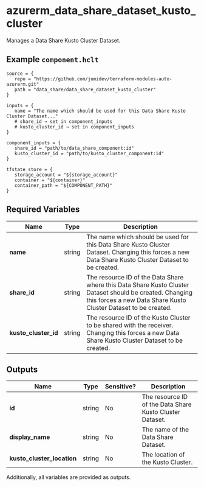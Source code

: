 # azurerm_data_share_dataset_kusto_cluster

Manages a Data Share Kusto Cluster Dataset.

## Example `component.hclt`

```hcl
source = {
   repo = "https://github.com/jumidev/terraform-modules-auto-azurerm.git"   
   path = "data_share/data_share_dataset_kusto_cluster"   
}

inputs = {
   name = "The name which should be used for this Data Share Kusto Cluster Dataset..."   
   # share_id → set in component_inputs
   # kusto_cluster_id → set in component_inputs
}

component_inputs = {
   share_id = "path/to/data_share_component:id"   
   kusto_cluster_id = "path/to/kusto_cluster_component:id"   
}

tfstate_store = {
   storage_account = "${storage_account}"   
   container = "${container}"   
   container_path = "${COMPONENT_PATH}"   
}

```

## Required Variables

| Name | Type |  Description |
| ---- | --------- |  ----------- |
| **name** | string |  The name which should be used for this Data Share Kusto Cluster Dataset. Changing this forces a new Data Share Kusto Cluster Dataset to be created. | 
| **share_id** | string |  The resource ID of the Data Share where this Data Share Kusto Cluster Dataset should be created. Changing this forces a new Data Share Kusto Cluster Dataset to be created. | 
| **kusto_cluster_id** | string |  The resource ID of the Kusto Cluster to be shared with the receiver. Changing this forces a new Data Share Kusto Cluster Dataset to be created. | 



## Outputs

| Name | Type | Sensitive? | Description |
| ---- | ---- | --------- | --------- |
| **id** | string | No  | The resource ID of the Data Share Kusto Cluster Dataset. | 
| **display_name** | string | No  | The name of the Data Share Dataset. | 
| **kusto_cluster_location** | string | No  | The location of the Kusto Cluster. | 

Additionally, all variables are provided as outputs.
